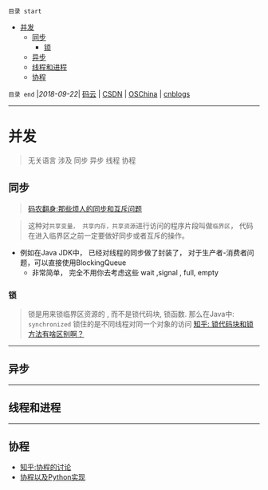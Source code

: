 `目录 start`
 
- [并发](#并发)
    - [同步](#同步)
        - [锁](#锁)
    - [异步](#异步)
    - [线程和进程](#线程和进程)
    - [协程](#协程)

`目录 end` |_2018-09-22_| [码云](https://gitee.com/gin9) | [CSDN](http://blog.csdn.net/kcp606) | [OSChina](https://my.oschina.net/kcp1104) | [cnblogs](http://www.cnblogs.com/kuangcp)
****************************************
# 并发
> 无关语言 涉及 同步 异步 线程 协程

## 同步
> [码农翻身:那些烦人的同步和互斥问题](https://mp.weixin.qq.com/s?__biz=MzAxOTc0NzExNg==&mid=2665513371&idx=1&sn=c875f64af83306bffca8dd748f1462ff&chksm=80d679d8b7a1f0ce98a0e3a12409805757cd2e958586c54049121f961cf5b2d236530cd019c7&scene=21#wechat_redirect)

> 这种对`共享变量， 共享内存，共享资源`进行访问的程序片段叫做`临界区`， 代码在进入临界区之前一定要做好同步或者互斥的操作。  
- 例如在Java JDK中， 已经对线程的同步做了封装了， 对于生产者-消费者问题，可以直接使用BlockingQueue
   - 非常简单， 完全不用你去考虑这些 wait ,signal , full, empty

### 锁
> 锁是用来锁临界区资源的 , 而不是锁代码块, 锁函数. 那么在Java中: `synchronized` 锁住的是不同线程对同一个对象的访问 [知乎: 锁代码块和锁方法有啥区别啊？](https://www.zhihu.com/question/21295770)

**********************
## 异步

****************
## 线程和进程

*****************
## 协程

- [知乎:协程的讨论](https://www.zhihu.com/question/20511233)
- [协程以及Python实现](http://www.cnblogs.com/zingp/p/5911537.html)


